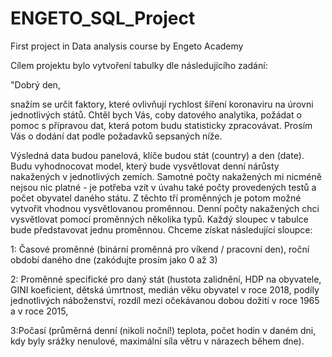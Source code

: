 # ENGETO_SQL_Project
First project in Data analysis course by Engeto Academy

Cílem projektu bylo vytvoření tabulky dle následujícího zadání:

"Dobrý den,

snažím se určit faktory, které ovlivňují rychlost šíření koronaviru na úrovni jednotlivých států. Chtěl bych Vás, coby datového analytika, požádat o pomoc s přípravou dat, která potom budu statisticky zpracovávat. Prosím Vás o dodání dat podle požadavků sepsaných níže.

Výsledná data budou panelová, klíče budou stát (country) a den (date). Budu vyhodnocovat model, který bude vysvětlovat denní nárůsty nakažených v jednotlivých zemích. Samotné počty nakažených mi nicméně nejsou nic platné - je potřeba vzít v úvahu také počty provedených testů a počet obyvatel daného státu. Z těchto tří proměnných je potom možné vytvořit vhodnou vysvětlovanou proměnnou. Denní počty nakažených chci vysvětlovat pomocí proměnných několika typů. Každý sloupec v tabulce bude představovat jednu proměnnou. Chceme získat následující sloupce:

1: Časové proměnné (binární proměnná pro víkend / pracovní den), roční období daného dne (zakódujte prosím jako 0 až 3)

2: Proměnné specifické pro daný stát (hustota zalidnění, HDP na obyvatele, GINI koeficient, dětská úmrtnost, medián věku obyvatel v roce 2018, podíly jednotlivých náboženství, rozdíl mezi očekávanou dobou dožití v roce 1965 a v roce 2015, 

3:Počasí (průměrná denní (nikoli noční!) teplota, počet hodin v daném dni, kdy byly srážky nenulové, maximální síla větru v nárazech během dne).
